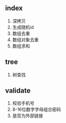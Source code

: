 ## index 
1. 深拷贝
2. 生成随机id
3. 数组去重
4. 数组对象去重
5. 数组求和

## tree
1. 树查找

## validate
1. 校验手机号
2. 8-16位数字字母组合密码
3. 是否为外部链接
